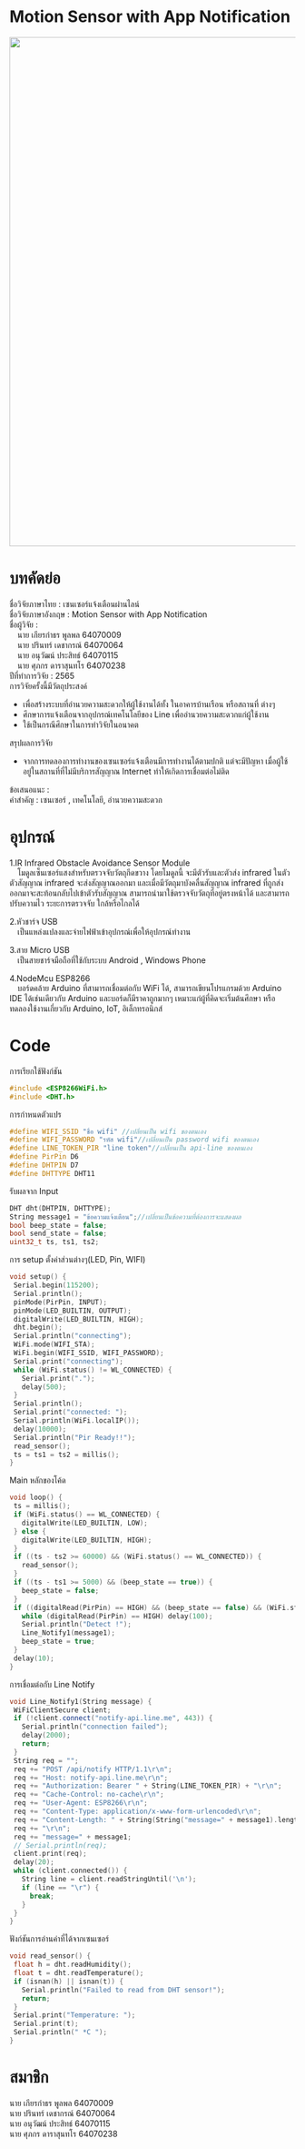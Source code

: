 # Motion Sensor with App Notification
<img src="./img/ProjectCompro_1.png" width=632 height=895>
<!-- ![ProjectCompro_1](img/ProjectCompro_1.png) -->

# บทคัดย่อ 
ชื่อวิจัยภาษาไทย :  เซนเซอร์แจ้งเตือนผ่านไลน์ \
ชื่อวิจัยภาษาอังกฤษ : Motion Sensor with App Notification \
ชื่อผู้วิจัย : \
&emsp;นาย เกียรกำธร พูลพล 64070009 \
&emsp;นาย ปรินทร์ เดชากรณ์ 64070064 \
&emsp;นาย อนุวัฒน์ ประสิทธ์ 64070115 \
&emsp;นาย ศุภกร ดาราสุนทโร 64070238 \
ปีที่ทำการวิจัย : 2565 \
การวิจัยครั้งนี้มีวัตถุประสงค์ 
- เพื่อสร้างระบบที่อำนวยความสะดวกให้ผู้ใช้งานได้ทั้ง ในอาคารบ้านเรือน หรือสถานที่ ต่างๆ 
- ศึกษาการแจ้งเตือนจากอุปกรณ์เทคโนโลยีของ Line เพื่ออำนวยความสะดวกแก่ผู้ใช้งาน 
- ใช้เป็นกรณีศึกษาในการทำวิจัยในอนาคต 

สรุปผลการวิจัย
- จากการทดลองการทำงานของเซนเซอร์แจ้งเตือนมีการทำงานได้ตามปกติ แต่จะมีปัญหา เมื่อผู้ใช้อยู่ในสถานที่ที่ไม่มีบริการสัญญาณ Internet ทำให้เกิดการเชื่อมต่อไม่ติด

ข้อเสนอแนะ :\
คำสำคัญ : เซนเซอร์ , เทคโนโลยี, อำนวยความสะดวก

# อุปกรณ์
1.IR Infrared Obstacle Avoidance Sensor Module\
&emsp;โมดูลเซ็นเซอร์แสงสำหรับตรวจจับวัตถุกีดขวาง โดยโมดูลนี้ จะมีตัวรับและตัวส่ง infrared ในตัว 
ตัวสัญญาณ infrared จะส่งสัญญาณออกมา และเมื่อมีวัตถุมาบังคลื่นสัญญาณ infrared ที่ถูกส่งออกมาจะสะท้อนกลับไปเข้าตัวรับสัญญาณ สามารถนำมาใช้ตรวจจับวัตถุที่อยู่ตรงหน้าได้ และสามารถปรับความไว ระยะการตรวจจับ ใกล้หรือไกลได้

2.หัวชาร์จ USB\
&emsp;เป็นแหล่งแปลงและจ่ายไฟฟ้าเข้าอุปกรณ์เพื่อให้อุปกรณ์ทำงาน

3.สาย Micro USB\
&emsp;เป็นสายชาร์จมือถือที่ใช้กับระบบ Android , Windows Phone

4.NodeMcu ESP8266\
&emsp;บอร์ดคล้าย Arduino ที่สามารถเชื่อมต่อกับ WiFi ได้, สามารถเขียนโปรแกรมด้วย Arduino IDE ได้เช่นเดียวกับ Arduino และบอร์ดก็มีราคาถูกมากๆ เหมาะแก่ผู้ที่คิดจะเริ่มต้นศึกษา หรือทดลองใช้งานเกี่ยวกับ Arduino, IoT, อิเล็กทรอนิกส์

# Code
การเรียกใช้ฟังก์ชัน
```cpp
#include <ESP8266WiFi.h>
#include <DHT.h>
```
การกำหนดตัวแปร
```cpp
#define WIFI_SSID "ชื่อ wifi" //เปลี่ยนเป็น wifi ของตนเอง
#define WIFI_PASSWORD "รหัส wifi"//เปลี่ยนเป็น password wifi ของตนเอง
#define LINE_TOKEN_PIR "line token"//เปลี่ยนเป็น api-line ของตนเอง
#define PirPin D6
#define DHTPIN D7
#define DHTTYPE DHT11
```
รับผลจาก Input
```cpp
DHT dht(DHTPIN, DHTTYPE);
String message1 = "ข้อความแจ้งเตือน";//เปลี่ยนเป็นข้อความที่ต้องการจะแสดงผล
bool beep_state = false;
bool send_state = false;
uint32_t ts, ts1, ts2;
```
การ setup ตั้งค่าส่วนต่างๆ(LED, Pin, WIFI)
```cpp
void setup() {
 Serial.begin(115200);
 Serial.println();
 pinMode(PirPin, INPUT);
 pinMode(LED_BUILTIN, OUTPUT);
 digitalWrite(LED_BUILTIN, HIGH);
 dht.begin();
 Serial.println("connecting");
 WiFi.mode(WIFI_STA);
 WiFi.begin(WIFI_SSID, WIFI_PASSWORD);
 Serial.print("connecting");
 while (WiFi.status() != WL_CONNECTED) {
   Serial.print(".");
   delay(500);
 }
 Serial.println();
 Serial.print("connected: ");
 Serial.println(WiFi.localIP());
 delay(10000);
 Serial.println("Pir Ready!!");
 read_sensor();
 ts = ts1 = ts2 = millis();
}
```
Main หลักของโค้ด
```cpp
void loop() {
 ts = millis();
 if (WiFi.status() == WL_CONNECTED) {
   digitalWrite(LED_BUILTIN, LOW);
 } else {
   digitalWrite(LED_BUILTIN, HIGH);
 }
 if ((ts - ts2 >= 60000) && (WiFi.status() == WL_CONNECTED)) {
   read_sensor();
 }
 if ((ts - ts1 >= 5000) && (beep_state == true)) {
   beep_state = false;
 }
 if ((digitalRead(PirPin) == HIGH) && (beep_state == false) && (WiFi.status() == WL_CONNECTED)) {
   while (digitalRead(PirPin) == HIGH) delay(100);
   Serial.println("Detect !");
   Line_Notify1(message1);
   beep_state = true;
 }
 delay(10);
}
```
การเชื่อมต่อกับ Line Notify
```cpp
void Line_Notify1(String message) {
 WiFiClientSecure client;
 if (!client.connect("notify-api.line.me", 443)) {
   Serial.println("connection failed");
   delay(2000);
   return;
 }
 String req = "";
 req += "POST /api/notify HTTP/1.1\r\n";
 req += "Host: notify-api.line.me\r\n";
 req += "Authorization: Bearer " + String(LINE_TOKEN_PIR) + "\r\n";
 req += "Cache-Control: no-cache\r\n";
 req += "User-Agent: ESP8266\r\n";
 req += "Content-Type: application/x-www-form-urlencoded\r\n";
 req += "Content-Length: " + String(String("message=" + message1).length()) + "\r\n";
 req += "\r\n";
 req += "message=" + message1;
 // Serial.println(req);
 client.print(req);
 delay(20);
 while (client.connected()) {
   String line = client.readStringUntil('\n');
   if (line == "\r") {
     break;
   }
 }
}
```
ฟังก์ชันการอ่านค่าที่ได้จากเซนเซอร์
```cpp
void read_sensor() {
 float h = dht.readHumidity();
 float t = dht.readTemperature();
 if (isnan(h) || isnan(t)) {
   Serial.println("Failed to read from DHT sensor!");
   return;
 }
 Serial.print("Temperature: ");
 Serial.print(t);
 Serial.println(" *C ");
}
```
# สมาชิก
นาย เกียรกำธร พูลพล 64070009\
นาย ปรินทร์ เดชากรณ์ 64070064\
นาย อนุวัฒน์ ประสิทธ์ 64070115\
นาย ศุภกร ดาราสุนทโร 64070238
